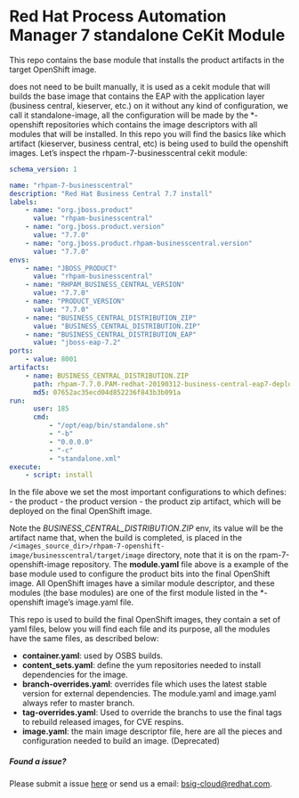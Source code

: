 # Red Hat Process Automation Manager 7 standalone CeKit Module

This repo contains the base module that installs the product artifacts in the target OpenShift image.

does not need to be built manually, it is used as a cekit module  that will builds the base image that contains
the EAP with the application layer (business central, kieserver, etc.) on it without any kind of configuration, we call
it standalone-image, all the configuration will be made by the *-openshift repositories which contains the image
descriptors with all modules that will be installed. In this repo you will find the basics like which artifact
(kieserver, business central, etc) is being used to build the openshift images.
Let’s inspect the rhpam-7-businesscentral cekit module:


```yaml
schema_version: 1

name: "rhpam-7-businesscentral"
description: "Red Hat Business Central 7.7 install"
labels:
    - name: "org.jboss.product"
      value: "rhpam-businesscentral"
    - name: "org.jboss.product.version"
      value: "7.7.0"
    - name: "org.jboss.product.rhpam-businesscentral.version"
      value: "7.7.0"
envs:
    - name: "JBOSS_PRODUCT"
      value: "rhpam-businesscentral"
    - name: "RHPAM_BUSINESS_CENTRAL_VERSION"
      value: "7.7.0"
    - name: "PRODUCT_VERSION"
      value: "7.7.0"
    - name: "BUSINESS_CENTRAL_DISTRIBUTION_ZIP"
      value: "BUSINESS_CENTRAL_DISTRIBUTION.ZIP"
    - name: "BUSINESS_CENTRAL_DISTRIBUTION_EAP"
      value: "jboss-eap-7.2"
ports:
    - value: 8001
artifacts:
    - name: BUSINESS_CENTRAL_DISTRIBUTION.ZIP
      path: rhpam-7.7.0.PAM-redhat-20190312-business-central-eap7-deployable.zip
      md5: 07652ac35ecd04d852236f843b3b091a
run:
      user: 185
      cmd:
          - "/opt/eap/bin/standalone.sh"
          - "-b"
          - "0.0.0.0"
          - "-c"
          - "standalone.xml"
execute:
    - script: install
```

In the file above we set the most important configurations to which defines:
    - the product
    - the product version
    - the product zip artifact, which will be deployed on the final OpenShift image.

Note the *BUSINESS_CENTRAL_DISTRIBUTION.ZIP* env, its value will be the artifact name that, when the build is completed,
is placed in the `/<images_source_dir>/rhpam-7-openshift-image/businesscentral/target/image` directory,
note that it is on the rpam-7-openshift-image repository. The **module.yaml** file above is a example of
the base module used to configure the product bits into the final OpenShift image. All OpenShift images have a
similar module descriptor, and these modules (the base modules) are one of the first module listed in the
 *-openshift image’s image.yaml file.



This repo is used to build the final OpenShift images, they contain a set of yaml files, below you will find each
file and its purpose, all the modules have the same files, as described below:

 - **container.yaml**: used by OSBS builds.
 - **content_sets.yaml**: define the yum repositories needed to install dependencies for the image.
 - **branch-overrides.yaml**: overrides file which uses the latest stable version for external dependencies. The module.yaml and image.yaml always refer to master branch.
 - **tag-overrides.yaml**: Used to override the branchs to use the final tags to rebuild released images, for CVE respins.
 - **image.yaml**: the main image descriptor file, here are all the pieces and configuration needed to build an image. (Deprecated)


 ##### Found a issue?
 Please submit a issue [here](https://issues.jboss.org/projects/KIECLOUD) or send us a email: bsig-cloud@redhat.com.
